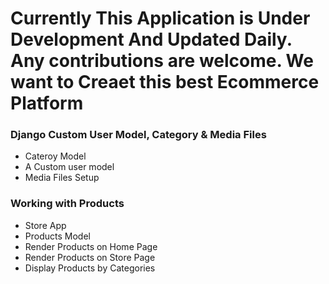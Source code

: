 # Currently This Application is Under Development And Updated Daily. Any contributions are welcome. We want to Creaet this best Ecommerce Platform

### Django Custom User Model, Category & Media Files
* Cateroy Model
* A Custom user model
* Media Files Setup

### Working with Products
* Store App
* Products Model
* Render Products on Home Page
* Render Products on Store Page
* Display Products by Categories
